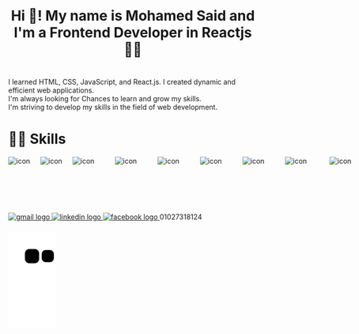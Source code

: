 <br clear="both">

<h1 align="center">Hi 👋! My name is Mohamed Said and I'm a Frontend Developer in Reactjs 👩‍💻</h1>

###

<br clear="both">

<div align="start">
  I learned HTML, CSS, JavaScript, and React.js. I created dynamic and efficient web applications.<br>
I'm always looking for Chances to learn and grow my skills.<br>
I'm striving to develop my skills in the field of web development.<br>
</div>

###

# 🤹‍♀️ Skills

<div style="display: flex; align-items: flex-start;"><img src="https://cdn.jsdelivr.net/gh/devicons/devicon/icons/html5/html5-original.svg" alt="icon" width="65" height="65" /><img src="https://cdn.jsdelivr.net/gh/devicons/devicon/icons/css3/css3-original.svg" alt="icon" width="65" height="65" /><img src="https://techstack-generator.vercel.app/js-icon.svg" alt="icon" width="86" height="86" /><img src="https://techstack-generator.vercel.app/ts-icon.svg" alt="icon" width="86" height="86" /><img src="https://techstack-generator.vercel.app/react-icon.svg" alt="icon" width="86" height="86" /><img src="https://techstack-generator.vercel.app/redux-icon.svg" alt="icon" width="86" height="86" /><img src="https://techstack-generator.vercel.app/sass-icon.svg" alt="icon" width="86" height="86" /><img src="https://cdn.jsdelivr.net/gh/devicons/devicon/icons/tailwindcss/tailwindcss-original-wordmark.svg" alt="icon" width="90" height="90" /><img src="https://techstack-generator.vercel.app/github-icon.svg" alt="icon" width="86" height="86" /><img src="https://techstack-generator.vercel.app/restapi-icon.svg" alt="icon" width="86" height="86" /></div>

###

<div align="left">
  <a href="https://www.mohamed1192000@gmail.com" target="_blank">
    <img src="https://img.shields.io/static/v1?message=Gmail&logo=gmail&label=&color=D14836&logoColor=white&labelColor=&style=for-the-badge" height="35" alt="gmail logo"  />
  </a>
  <a href="https://www.linkedin.com/in/elghareny/" target="_blank">
    <img src="https://img.shields.io/static/v1?message=LinkedIn&logo=linkedin&label=&color=0077B5&logoColor=white&labelColor=&style=for-the-badge" height="35" alt="linkedin logo"  />
  </a>
  <a href="https://www.facebook.com/semporay" target="_blank">
    <img src="https://img.shields.io/static/v1?message=Facebook&logo=facebook&label=&color=1877F2&logoColor=white&labelColor=&style=for-the-badge" height="35" alt="facebook logo"  />
  </a>
  <span>01027318124</span>
<!--   <a href="+201027318124" target="_blank">
    +201027318124
    <img src="https://img.shields.io/static/v1?message=Whatsapp&logo=whatsapp&label=&color=25D366&logoColor=white&labelColor=&style=for-the-badge" height="35" alt="whatsapp logo"  />
  </a> -->
  
</div>

###

 ![Snake animation](https://github.com/Ravenpac/Ravenpac/blob/output/github-contribution-grid-snake.svg)

###
